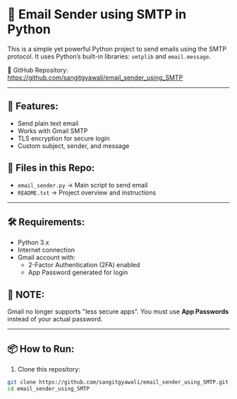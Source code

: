📧 Email Sender using SMTP in Python
====================================

This is a simple yet powerful Python project to send emails using the SMTP protocol. It uses Python’s built-in libraries: `smtplib` and `email.message`.

🔗 GitHub Repository:
https://github.com/sangitgyawali/email_sender_using_SMTP

-----------------------

🚀 Features:
------------
- Send plain text email
- Works with Gmail SMTP
- TLS encryption for secure login
- Custom subject, sender, and message

📁 Files in this Repo:
-----------------------
- `email_sender.py` → Main script to send email
- `README.txt` → Project overview and instructions

-----------------------

🛠 Requirements:
----------------
- Python 3.x
- Internet connection
- Gmail account with:
  - 2-Factor Authentication (2FA) enabled
  - App Password generated for login

📌 NOTE:
-------
Gmail no longer supports "less secure apps". You must use **App Passwords** instead of your actual password.

-----------------------

📦 How to Run:
--------------
1. Clone this repository:

```bash
git clone https://github.com/sangitgyawali/email_sender_using_SMTP.git
cd email_sender_using_SMTP
